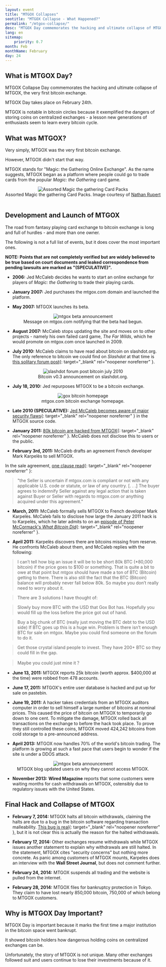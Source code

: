 ```yaml
---
layout: event
title: "MTGOX Collapses"
seotitle: "MTGOX Collapse - What Happened?"
permalink: "/mtgox-collapse/"
desc: "MTGOX Day commemorates the hacking and ultimate collapse of MTGOX, the very first bitcoin exchange." 
lang: en
sitemap:
    priority: 0.7
month: Feb
monthName: February
day: 24
---
```


## What is MTGOX Day?

MTGOX Collapse Day commemorates the hacking and ultimate collapse of MTGOX, the very first bitcoin exchange.

MTGOX Day takes place on February 24th.   

MTGOX is notable in bitcoin circles because it exemplified the dangers of storing coins on centralized exchanges - a lesson new generations of enthusiasts seem to learn every bitcoin cycle.

## What was MTGOX?

Very simply, MTGOX was the very first bitcoin exchange. 

However, MTGOX didn't start that way. 

MTGOX stands for "Magic: the Gathering Online Exchange". As the name suggests, MTGOX began as a platform where people could go to trade cards from the popular *Magic: the Gathering* card game.

<center><img alt="Assorted Magic the gathering Card Packs" src="/img/mtc-cards.jpg" />
<div class="kb-helper">Assorted Magic the gathering Card Packs. Image courtesy of <a href="https://www.flickr.com/people/nathaninsandiego/" target="_blank" rel="nofollow noopener noreferrer">Nathan Rupert</a></div>
</center>
<br>

## Development and Launch of MTGOX

The road from fantasy playing card exchange to bitcoin exchange is long and full of hurdles - and more than one owner.

The following is not a full list of events, but it does cover the most important ones.

**NOTE: Points that are not completely verified but are widely believed to be true based on court documents and leaked correspondence from pending lawsuits are marked as "(SPECULATIVE)".**

* **2006:** Jed McCaleb decides he wants to start an online exchange for players of *Magic: the Gathering* to trade their playing cards. 

* **January 2007:** Jed purchases the mtgox.com domain and launched the platform. 

* **May 2007:** MTGOX launches its beta.

<center><img alt="mtgox beta announcement" src="/img/gox-beta.png" />
<div class="kb-helper">Message on mtgox.com notifying that the beta had begun.</div>
</center>

* **August 2007:** McCaleb stops updating the site and moves on to other projects - namely his own failed card game, *The Far Wilds*, which he would promote on mtgox.com once launched in 2009.

* **July 2010:** McCaleb claims to have read about bitcoin on slashdot.org. The only reference to bitcoin we could find on *Slashdot* at that time is [this solitary forum post](https://news.slashdot.org/story/10/07/11/1747245/bitcoin-releases-version-03){: target="_blank" rel="noopener noreferrer" }. 

<center><img alt="slashdot forum post bitcoin july 2010" src="/img/slashdot.png" />
<div class="kb-helper">Bitcoin v0.3 announcement on slashdot.org.</div>
</center>

* **July 18, 2010:** Jed repurposes MTGOX to be a bitcoin exchange.

<center><img alt="gox bitcoin homepage" src="/img/gox-home.png" />
<div class="kb-helper">mtgox.com bitcoin exchange homepage.</div>
</center>

* **Late 2010 (SPECULATIVE):** [Jed McCaleb becomes aware of major security flaws](https://www.cryptonewsz.com/wp-content/uploads/2019/06/Steinmetz-Jones-v.s.-McCaleb-Full-Complaint.pdf){: target="_blank" rel="noopener noreferrer" } in the MTGOX source code. 

* **January 2011:** [80k bitcoin are hacked from MTGOX](https://www.cryptonewsz.com/wp-content/uploads/2019/06/Steinmetz-Jones-v.s.-McCaleb-Full-Complaint.pdf){: target="_blank" rel="noopener noreferrer" }. McCaleb does not disclose this to users or the public. 

* **February 3rd, 2011:** McCaleb drafts an agreement French developer Mark Karpelès to sell MTGOX. 

In the sale agreement, [one clause read](https://www.thedailybeast.com/behind-the-biggest-bitcoin-heist-in-history-inside-the-implosion-of-mt-gox){: target="_blank" rel="noopener noreferrer" }: 

> "the Seller is uncertain if mtgox.com is compliant or not with any applicable U.S. code or statute, or law of any country. [. . .] The buyer agrees to indemnify Seller against any legal action that is taken against Buyer or Seller with regards to mtgox.com or anything acquired under this agreement."

* **March, 2011:** McCaleb formally sells MTGOX to French developer Mark Karpelès. McCaleb fails to disclose how large the January 2011 hack is to Karpelès, which he later admits to on an [episode of Peter McCormack's *What Bitcoin Did*](https://www.whatbitcoindid.com/podcast/jed-mccaleb-on-the-creation-of-mt-gox){: target="_blank" rel="noopener noreferrer" }. 

* **April 2011:** Karpelès discovers there are bitcoins missing from reserve. He confronts McCaleb about them, and McCaleb replies with the following:

> I can’t tell how big an issue it will be to be short 80k BTC (*80,000 bitcoin) if the price goes to $100 or something. That is quite a bit to owe at that point but mtgox should have made a ton of BTC (Bitcoin) getting to there. There is also still the fact that the BTC (Bitcoin) balance will probably never fall below 80k. So maybe you don’t really need to worry about it.
    
> There are 3 solutions I have thought of:
    
> Slowly buy more BTC with the USD that Gox Bot has. Hopefully you would fill up the loss before the price got out of hand.
    
> Buy a big chunk of BTC (really just moving the BTC debt to the USD side) If BTC goes up this is a huge win. Problem is there isn’t enough BTC for sale on mtgox. Maybe you could find someone on the forum to do it.
    
> Get those crystal island people to invest. They have 200+ BTC so they could fill in the gap.
    
> Maybe you could just mine it？

* **June 13, 2011:** MTGOX reports 25k bitcoin (worth approx. $400,000 at the time) were robbed from 478 accounts.

* **June 17, 2011:** MTGOX's entire user database is hacked and put up for sale on pastebin. 

* **June 19, 2011:** A hacker takes credentials from an MTGOX auditors computer in order to sell himself a large number of bitcoins at nominal prices. This caused the price of bitcoin on MTGOX to temporarily go down to one cent. To mitigate the damage, MTGOX rolled back all transactions on the exchange to before the hack took place. To prove they still controlled these coins, MTGOX moved 424,242 bitcoins from cold storage to a pre-announced address.

* **April 2013:** MTGOX now handles 70% of the world's bitcoin trading. The platform is growing at such a fast pace that users begin to wonder if the site is under a DDOS attack. 

<center><img alt="mtgox beta announcement" src="/img/ddos.png" />
<div class="kb-helper">MTGOX blog updated users on why they cannot access MTGOX.</div>
</center>

* **November 2013:** **Wired Magazine** reports that some customers were waiting months for cash withdrawals on MTGOX, ostensibly due to regulatory issues with the United States. 

## Final Hack and Collapse of MTGOX

* **February 7, 2014:** MTGOX halts all bitcoin withdrawals, claiming the halts are due to a bug in the bitcoin software regarding transaction malleability. [This bug is real](https://en.bitcoin.it/wiki/Transaction_malleability){: target="_blank" rel="noopener noreferrer" }, but it is not clear this is actually the reason for the halted withdrawals. 

* **February 17, 2014:** Other exchanges resume withdrawals while MTGOX issues another statement to explain why withdrawals are still halted. In the statement, MTGOX cites "security concerns" but nothing more concrete. As panic among customers of MTGOX mounts, Karpeles does an interview with the **Wall Street Journal**, but does not comment further.  

* **February 24, 2014:** MTGOX suspends all trading and the website is pulled from the internet. 

* **February 28, 2014:** MTGOX files for bankruptcy protection in Tokyo. They claim to have lost nearly 850,000 bitcoin, 750,000 of which belong to MTGOX customers.  

## Why is MTGOX Day Important?

MTGOX Day is important because it marks the first time a major institution in the bitcoin space went bankrupt. 

It showed bitcoin holders how dangerous holding coins on centralized exchanges can be. 

Unfortunately, the story of MTGOX is not unique. Many other exchanges followed suit and users continue to lose their investments because of it. 